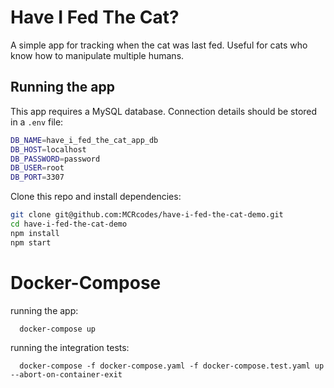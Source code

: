 # Have I Fed The Cat?

A simple app for tracking when the cat was last fed. Useful for cats who know how to manipulate multiple humans.

## Running the app

This app requires a MySQL database. Connection details should be stored in a `.env` file:

```bash
DB_NAME=have_i_fed_the_cat_app_db
DB_HOST=localhost
DB_PASSWORD=password
DB_USER=root
DB_PORT=3307
```

Clone this repo and install dependencies:

```bash
git clone git@github.com:MCRcodes/have-i-fed-the-cat-demo.git
cd have-i-fed-the-cat-demo
npm install
npm start
```

# Docker-Compose

running the app:

```
  docker-compose up
```

running the integration tests:

```
  docker-compose -f docker-compose.yaml -f docker-compose.test.yaml up --abort-on-container-exit
```